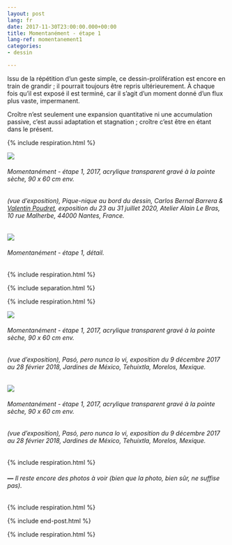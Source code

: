 ```yaml
---
layout: post
lang: fr
date: 2017-11-30T23:00:00.000+00:00
title: Momentanément - étape 1
lang-ref: momentanement1
categories:
- dessin

---
```

Issu de la répétition d’un geste simple, ce dessin-prolifération est encore en train de grandir ; il pourrait toujours être repris ultérieurement. À chaque fois qu’il est exposé il est terminé, car il s’agit d’un moment donné d’un flux plus vaste, impermanent.

Croître n’est seulement une expansion quantitative ni une accumulation passive, c’est aussi adaptation et stagnation ; croître c’est être en étant dans le présent.

{% include respiration.html %}

![](/mepierdoparaver/imgs/img_20200730_223146-up.jpg)

###### _Momentanément - étape 1_, 2017, acrylique transparent gravé à la pointe sèche, 90 x 60 cm env.

###### (vue d’exposition), _Pique-nique au bord du dessin_, Carlos Bernal Barrera & [Valentin Poudret](http://www.valentin-poudret.com), exposition du 23 au 31 juillet 2020, Atelier Alain Le Bras, 10 rue Malherbe, 44000 Nantes, France.

![](/mepierdoparaver/imgs/img_20200730_223340_-up.jpg)

###### _Momentanément - étape 1_, détail.

{% include respiration.html %}

{% include separation.html %}

{% include respiration.html %}

![](/mepierdoparaver/imgs/momentaneamente-6-up.jpg)

###### _Momentanément - étape 1_, 2017, acrylique transparent gravé à la pointe sèche, 90 x 60 cm env.

###### (vue d’exposition), _Pasó, pero nunca lo vi_, exposition du 9 décembre 2017 au 28 février 2018, Jardines de México, Tehuixtla, Morelos, Mexique.

![](/mepierdoparaver/imgs/momentaneamente-8-up.jpg)

###### _Momentanément - étape 1_, 2017, acrylique transparent gravé à la pointe sèche, 90 x 60 cm env.

###### (vue d’exposition), _Pasó, pero nunca lo vi_, exposition du 9 décembre 2017 au 28 février 2018, Jardines de México, Tehuixtla, Morelos, Mexique.

{% include respiration.html %}

###### **_—_** _Il reste encore des photos à voir (bien que la photo, bien sûr, ne suffise pas)._

{% include respiration.html %}

{% include end-post.html %}

{% include respiration.html %}